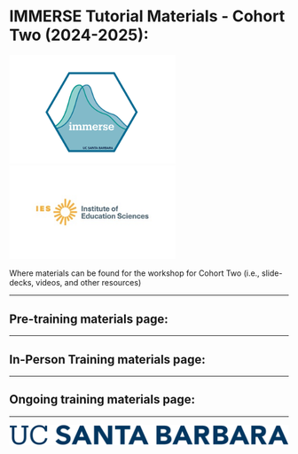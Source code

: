 # IMMERSE Tutorial Materials - Cohort Two (2024-2025): 

<p align="center">

<img src="images/immerse_hex_small.png" width="300"/> <img src="images/IESNewLogo.jpg" width="300"/>

</p>


Where materials can be found for the workshop for Cohort Two (i.e., slide-decks, videos, and other resources)

- - -

## Pre-training materials page: 

- - -

## In-Person Training materials page:  

- - -

## Ongoing training materials page:  

- - -


![](images/UCSB_Navy_mark.png)
